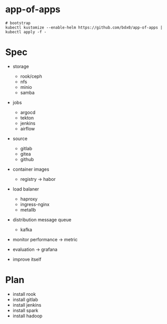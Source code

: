 # app-of-apps

```shell
# bootstrap
kubectl kustomize --enable-helm https://github.com/bdx0/app-of-apps | kubectl apply -f -
```

# Spec

- storage
  - rook/ceph
  - nfs
  - minio
  - samba
- jobs
  - argocd
  - tekton
  - jenkins
  - airflow
- source
  - gitlab
  - gitea
  - github
- container images
  - registry -> habor
- load balaner
  - haproxy
  - ingress-nginx
  - metallb
- distribution message queue

  - kafka

- monitor performance -> metric
- evaluation -> grafana
- improve itself

# Plan

- install rook
- install gitlab
- install jenkins
- install spark
- install hadoop
